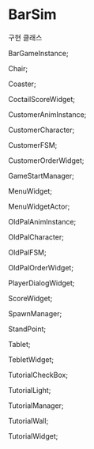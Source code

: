 # BarSim

구현 클래스

BarGameInstance;

Chair;

Coaster;

CoctailScoreWidget;

CustomerAnimInstance;

CustomerCharacter;

CustomerFSM;

CustomerOrderWidget;

GameStartManager;

MenuWidget;

MenuWidgetActor;

OldPalAnimInstance;

OldPalCharacter;

OldPalFSM;

OldPalOrderWidget;

PlayerDialogWidget;

ScoreWidget;

SpawnManager;

StandPoint;

Tablet;

TebletWidget;

TutorialCheckBox;

TutorialLight;

TutorialManager;

TutorialWall;

TutorialWidget;

